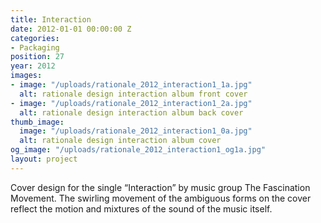 ```yaml
---
title: Interaction
date: 2012-01-01 00:00:00 Z
categories:
- Packaging
position: 27
year: 2012
images:
- image: "/uploads/rationale_2012_interaction1_1a.jpg"
  alt: rationale design interaction album front cover
- image: "/uploads/rationale_2012_interaction1_2a.jpg"
  alt: rationale design interaction album back cover
thumb_image:
  image: "/uploads/rationale_2012_interaction1_0a.jpg"
  alt: rationale design interaction album cover
og_image: "/uploads/rationale_2012_interaction1_og1a.jpg"
layout: project
---
```


Cover design for the single “Interaction” by music group The Fascination Movement. The swirling movement of the ambiguous forms on the cover reflect the motion and mixtures of the sound of the music itself.
